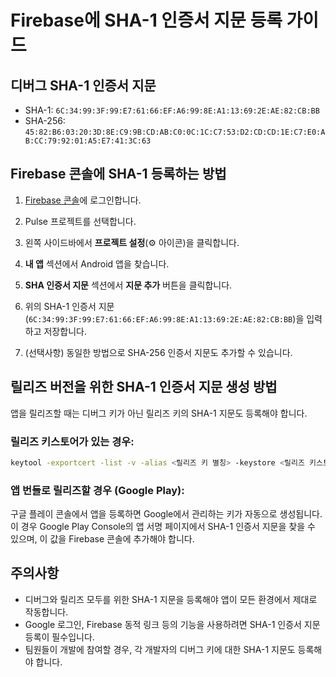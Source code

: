 # Firebase에 SHA-1 인증서 지문 등록 가이드

## 디버그 SHA-1 인증서 지문
- SHA-1: `6C:34:99:3F:99:E7:61:66:EF:A6:99:8E:A1:13:69:2E:AE:82:CB:BB`
- SHA-256: `45:82:B6:03:20:3D:8E:C9:9B:CD:AB:C0:0C:1C:C7:53:D2:CD:CD:1E:C7:E0:AB:CC:79:92:01:A5:E7:41:3C:63`

## Firebase 콘솔에 SHA-1 등록하는 방법

1. [Firebase 콘솔](https://console.firebase.google.com)에 로그인합니다.

2. Pulse 프로젝트를 선택합니다.

3. 왼쪽 사이드바에서 **프로젝트 설정**(⚙️ 아이콘)을 클릭합니다.

4. **내 앱** 섹션에서 Android 앱을 찾습니다.

5. **SHA 인증서 지문** 섹션에서 **지문 추가** 버튼을 클릭합니다.

6. 위의 SHA-1 인증서 지문(`6C:34:99:3F:99:E7:61:66:EF:A6:99:8E:A1:13:69:2E:AE:82:CB:BB`)을 입력하고 저장합니다.

7. (선택사항) 동일한 방법으로 SHA-256 인증서 지문도 추가할 수 있습니다.

## 릴리즈 버전을 위한 SHA-1 인증서 지문 생성 방법

앱을 릴리즈할 때는 디버그 키가 아닌 릴리즈 키의 SHA-1 지문도 등록해야 합니다.

### 릴리즈 키스토어가 있는 경우:
```bash
keytool -exportcert -list -v -alias <릴리즈 키 별칭> -keystore <릴리즈 키스토어 경로>
```

### 앱 번들로 릴리즈할 경우 (Google Play):
구글 플레이 콘솔에서 앱을 등록하면 Google에서 관리하는 키가 자동으로 생성됩니다. 이 경우 Google Play Console의 앱 서명 페이지에서 SHA-1 인증서 지문을 찾을 수 있으며, 이 값을 Firebase 콘솔에 추가해야 합니다.

## 주의사항
- 디버그와 릴리즈 모두를 위한 SHA-1 지문을 등록해야 앱이 모든 환경에서 제대로 작동합니다.
- Google 로그인, Firebase 동적 링크 등의 기능을 사용하려면 SHA-1 인증서 지문 등록이 필수입니다.
- 팀원들이 개발에 참여할 경우, 각 개발자의 디버그 키에 대한 SHA-1 지문도 등록해야 합니다.